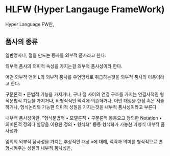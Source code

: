 # HLFW (Hyper Langauge FrameWork)

Hyper Language FW란,

## 품사의 종류

일반명사나, 절을 만드는 동사를 외부적 품사라고 한다.

외부적 품사의 의미적 속성을 가지는걸 외부적 품사성이라 한다.

어떤 외부적 언어 L의 외부적 품사를 우연명제로 취급하는것을 외부적 품사의 이용이라고 한다.

구문론적 • 문법적 기능을 가지거나, 구나 절 사이의 연결 구조를 가지는 연결사적인 형식문법적 기능을 가지거나, 비형식적인 맥락에 의존하거나, 어떤 대상을 한정 혹은 서술하거나, 형식논리와 가능한 의미적 성질을 가지는것을 내부적 품사성이라고 부른다

내부적 품사성이란, "형식문법적 • 모델론적 • 구문론적 동등으고 정의한 Notation • 의미론적 정의나 할당을 이용한 정의 • 형식화" 등등 형식화가 가능한 가형식 내부적 품사성과

임의의 외부적 품사성을 가지는 추상적인 대상 x에 대해, 맥락과 의미를 형식적으료 변형시켜주는 성질의 내부적 품사성은, 